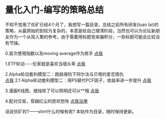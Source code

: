 # 量化入门-编写的策略总结

不知不觉用了优矿已经4个月了，我想写一篇目录，总结之前所有研发(luan lai)的策略，从最原始的到较为复杂的，本意是给自己理清阶段，当然也可以为论坛新朋友作为一个从简入繁的参考。由于需要用标题党来骗积分，一些标题可能会比较没有节操。


0.首次使用指数以及moving average作为练手
[点我](https://uqer.datayes.com/community/share/579325ae228e5ba28c05f42d)

1.ETF轮动----伦家就是喜欢当墙头草
[点我](http://uqer.datayes.com/community/share/57b024d5228e5ba61aa578b0)

2.Alpha轮动套利模型二：跑路保险下阿尔法与贝塔的爱恋情仇  
[点我](https://uqer.datayes.com/community/share/57c92cd2228e5b5b811171c3)
2.1 Alpha轮动套利模型二：用PS替代PCF因子，收益率进一步提升
[点我](https://uqer.datayes.com/community/share/57df67bc228e5b049bfba77c)

3.漫画K线图，蜡烛除了可以照明还可以**哦
[点我](https://uqer.datayes.com/community/share/57f99b2f228e5b365bfac91c)

4.配对交易，穿越红尘的悲欢愁怅 
[点我没用](http://还没有研发出来争取在拔完牙后写出来)


话说优矿的T——shirt什么时候有呢?
本帖作为目录，随时保持更新。


